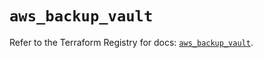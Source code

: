 # `aws_backup_vault`

Refer to the Terraform Registry for docs: [`aws_backup_vault`](https://registry.terraform.io/providers/hashicorp/aws/4.67.0/docs/resources/backup_vault).

